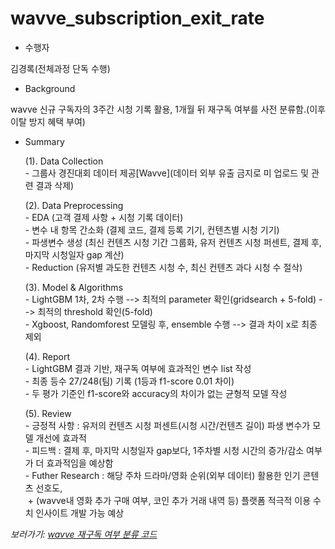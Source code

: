 # wavve_subscription_exit_rate

- 수행자
 <p> 김경록(전체과정 단독 수행) </p>

- Background 
 <p> wavve 신규 구독자의 3주간 시청 기록 활용, 1개월 뒤 재구독 여부를 사전 분류함.(이후 이탈 방지 혜택 부여) </p>

- Summary
	<p>(1). Data Collection <br/>
		- 그룹사 경진대회 데이터 제공[Wavve](데이터 외부 유출 금지로 미 업로드 및 관련 결과 삭제) </p>
	<p>(2). Data Preprocessing <br/>
		- EDA (고객 결제 사항 + 시청 기록 데이터) <br/>
	        - 변수 내 항목 간소화 (결제 코드, 결제 등록 기기, 컨텐츠별 시청 기기) <br/>
		- 파생변수 생성 (최신 컨텐츠 시청 기간 그룹화, 유저 컨텐츠 시청 퍼센트, 결제 후, 마지막 시청일자 gap 계산) <br/>
		- Reduction (유저별 과도한 컨텐츠 시청 수, 최신 컨텐츠 과다 시청 수 절삭)</p>
	<p>(3). Model & Algorithms <br/>
		- LightGBM 1차, 2차 수행 --> 최적의 parameter 확인(gridsearch + 5-fold) --> 최적의 threshold 확인(5-fold)  <br/>
		- Xgboost, Randomforest 모델링 후, ensemble 수행 --> 결과 차이 x로 최종 제외 <br/>
	<p>(4). Report <br/>
		- LightGBM 결과 기반, 재구독 여부에 효과적인 변수 list 작성 <br/>
	        - 최종 등수 27/248(팀) 기록 (1등과 f1-score 0.01 차이) <br/>
		- 두 평가 기준인 f1-score와 accuracy의 차이가 없는 균형적 모델 작성</p>
	<p>(5). Review <br/>
		- 긍정적 사항 : 유저의 컨텐츠 시청 퍼센트(시청 시간/컨텐츠 길이) 파생 변수가 모델 개선에 효과적 <br/>
	        - 피드백 : 결제 후, 마지막 시청일자 gap보다, 1주차별 시청 시간의 증가/감소 여부가 더 효과적임을 예상함 <br/>
		- Futher Research : 해당 주차 드라마/영화 순위(외부 데이터) 활용한 인기 콘텐츠 선호도, <br/>
		&nbsp;+ (wavve내 영화 추가 구매 여부, 코인 추가 거래 내역 등) 플랫폼 적극적 이용 수치 인사이트 개발 가능 예상 </p>
		
*보러가기: [wavve 재구독 여부 분류 코드](https://github.com/bluemumin/wavve_subscription_exit_rate/blob/main/wavve_%EC%9E%AC%EA%B5%AC%EB%8F%85%EC%97%AC%EB%B6%80_%EB%B6%84%EB%A5%98_public%EC%9A%A9.ipynb)*
